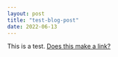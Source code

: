 ```yaml
---
layout: post
title: "test-blog-post"
date: 2022-06-13
---
```


This is a test. [Does this make a link?](https://www.google.fr)
